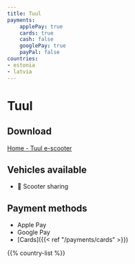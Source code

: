 ```yaml
---
title: Tuul
payments:
    applePay: true
    cards: true
    cash: false
    googlePay: true
    payPal: false
countries:
- estonia
- latvia
---
```


# Tuul

## Download
[Home - Tuul e-scooter](https://tuul.xyz/en/)

## Vehicles available
- 🛴 Scooter sharing

## Payment methods
- Apple Pay
- Google Pay
- [Cards]({{< ref "/payments/cards" >}})

{{% country-list %}}
